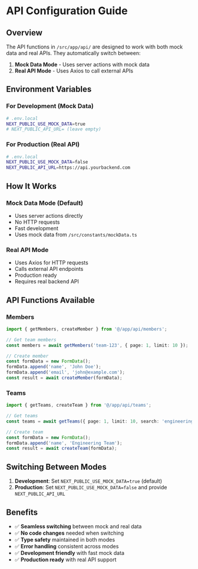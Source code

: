 # API Configuration Guide

## Overview

The API functions in `/src/app/api/` are designed to work with both mock data and real APIs. They automatically switch between:

1. **Mock Data Mode** - Uses server actions with mock data
2. **Real API Mode** - Uses Axios to call external APIs

## Environment Variables

### For Development (Mock Data)

```bash
# .env.local
NEXT_PUBLIC_USE_MOCK_DATA=true
# NEXT_PUBLIC_API_URL= (leave empty)
```

### For Production (Real API)

```bash
# .env.local
NEXT_PUBLIC_USE_MOCK_DATA=false
NEXT_PUBLIC_API_URL=https://api.yourbackend.com
```

## How It Works

### Mock Data Mode (Default)

- Uses server actions directly
- No HTTP requests
- Fast development
- Uses mock data from `/src/constants/mockData.ts`

### Real API Mode

- Uses Axios for HTTP requests
- Calls external API endpoints
- Production ready
- Requires real backend API

## API Functions Available

### Members

```typescript
import { getMembers, createMember } from '@/app/api/members';

// Get team members
const members = await getMembers('team-123', { page: 1, limit: 10 });

// Create member
const formData = new FormData();
formData.append('name', 'John Doe');
formData.append('email', 'john@example.com');
const result = await createMember(formData);
```

### Teams

```typescript
import { getTeams, createTeam } from '@/app/api/teams';

// Get teams
const teams = await getTeams({ page: 1, limit: 10, search: 'engineering' });

// Create team
const formData = new FormData();
formData.append('name', 'Engineering Team');
const result = await createTeam(formData);
```

## Switching Between Modes

1. **Development**: Set `NEXT_PUBLIC_USE_MOCK_DATA=true` (default)
2. **Production**: Set `NEXT_PUBLIC_USE_MOCK_DATA=false` and provide `NEXT_PUBLIC_API_URL`

## Benefits

- ✅ **Seamless switching** between mock and real data
- ✅ **No code changes** needed when switching
- ✅ **Type safety** maintained in both modes
- ✅ **Error handling** consistent across modes
- ✅ **Development friendly** with fast mock data
- ✅ **Production ready** with real API support
